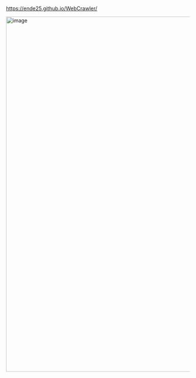 https://ende25.github.io/WebCrawler/

<img width="1862" height="971" alt="image" src="https://github.com/user-attachments/assets/8e973b44-7c95-420c-869d-593f0211b309" />
